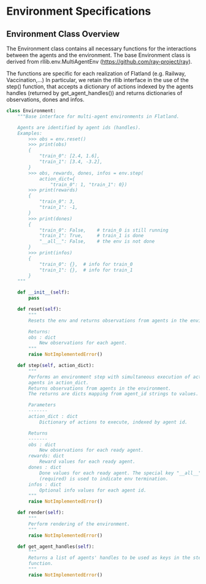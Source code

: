 # Environment Specifications

## Environment Class Overview

The Environment class contains all necessary functions for the interactions between the agents and the environment. The base Environment class is derived from rllib.env.MultiAgentEnv (https://github.com/ray-project/ray).

The functions are specific for each realization of Flatland (e.g. Railway, Vaccination,...)
In particular, we retain the rllib interface in the use of the step() function, that accepts a dictionary of actions indexed by the agents handles (returned by get_agent_handles()) and returns dictionaries of observations, dones and infos.

```python
class Environment:
    """Base interface for multi-agent environments in Flatland.

    Agents are identified by agent ids (handles).
    Examples:
        >>> obs = env.reset()
        >>> print(obs)
        {
            "train_0": [2.4, 1.6],
            "train_1": [3.4, -3.2],
        }
        >>> obs, rewards, dones, infos = env.step(
            action_dict={
                "train_0": 1, "train_1": 0})
        >>> print(rewards)
        {
            "train_0": 3,
            "train_1": -1,
        }
        >>> print(dones)
        {
            "train_0": False,    # train_0 is still running
            "train_1": True,     # train_1 is done
            "__all__": False,    # the env is not done
        }
        >>> print(infos)
        {
            "train_0": {},  # info for train_0
            "train_1": {},  # info for train_1
        }
    """

    def __init__(self):
        pass

    def reset(self):
        """
        Resets the env and returns observations from agents in the environment.

        Returns:
        obs : dict
            New observations for each agent.
        """
        raise NotImplementedError()

    def step(self, action_dict):
        """
        Performs an environment step with simultaneous execution of actions for
        agents in action_dict.
        Returns observations from agents in the environment.
        The returns are dicts mapping from agent_id strings to values.

        Parameters
        -------
        action_dict : dict
            Dictionary of actions to execute, indexed by agent id.

        Returns
        -------
        obs : dict
            New observations for each ready agent.
        rewards: dict
            Reward values for each ready agent.
        dones : dict
            Done values for each ready agent. The special key "__all__"
            (required) is used to indicate env termination.
        infos : dict
            Optional info values for each agent id.
        """
        raise NotImplementedError()

    def render(self):
        """
        Perform rendering of the environment.
        """
        raise NotImplementedError()

    def get_agent_handles(self):
        """
        Returns a list of agents' handles to be used as keys in the step()
        function.
        """
        raise NotImplementedError()

```
